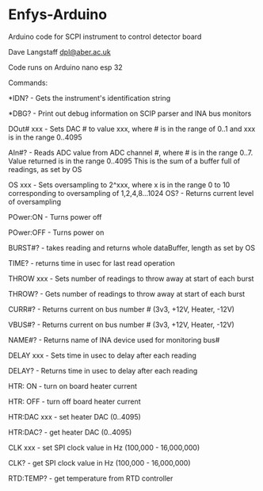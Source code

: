 # Enfys-Arduino

Arduino code for SCPI instrument to control detector board

Dave Langstaff dpl@aber.ac.uk


Code runs on Arduino nano esp 32


Commands:

  *IDN? - Gets the instrument's identification string
    
  *DBG? - Print out debug information on SCIP parser and INA bus monitors
    
  DOut# xxx - Sets DAC # to value xxx, where # is in the range of 0..1 and xxx is in the range 0..4095
    
  AIn#? - Reads ADC value from ADC channel #, where # is in the range 0..7. Value returned is in the range 0..4095
    This is the sum of a buffer full of readings, as set by OS
    
  OS xxx - Sets oversampling to 2^xxx, where x is in the range 0 to 10 corresponding to oversampling of 1,2,4,8...1024
  OS? -    Returns current level of oversampling
    
  POwer:ON - Turns power off
  
  POwer:OFF - Turns power on
  
  BURST#? - takes reading and returns whole dataBuffer, length as set by OS
  
  TIME? - returns time in usec for last read operation
    
  THROW xxx - Sets number of readings to throw away at start of each burst
   
  THROW? - Gets number of readings to throw away at start of each burst

  CURR#? - Returns current on bus number # (3v3, +12V, Heater, -12V)

  VBUS#? - Returns current on bus number # (3v3, +12V, Heater, -12V) 

  NAME#? - Returns name of INA device used for monitoring bus#

  DELAY xxx - Sets time in usec to delay after each reading

  DELAY? - Returns time in usec to delay after each reading

  HTR: ON - turn on board heater current

  HTR: OFF - turn off board heater current

  HTR:DAC xxx - set heater DAC (0..4095)

  HTR:DAC? - get heater DAC (0..4095)
  
  CLK xxx  -  set SPI clock value in Hz (100,000 - 16,000,000)

  CLK?   -  get SPI clock value in Hz (100,000 - 16,000,000)

  RTD:TEMP? - get temperature from RTD controller
  
  
